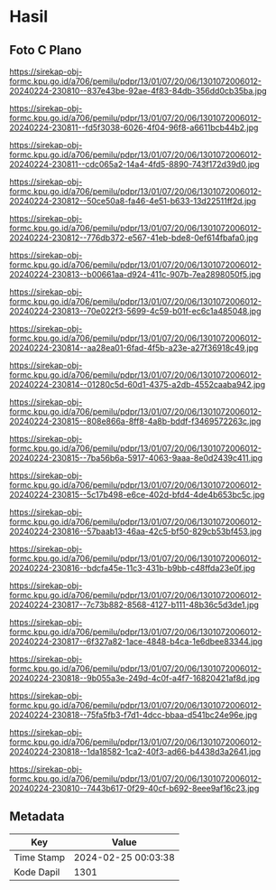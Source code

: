 # Hasil

## Foto C Plano

https://sirekap-obj-formc.kpu.go.id/a706/pemilu/pdpr/13/01/07/20/06/1301072006012-20240224-230810--837e43be-92ae-4f83-84db-356dd0cb35ba.jpg

https://sirekap-obj-formc.kpu.go.id/a706/pemilu/pdpr/13/01/07/20/06/1301072006012-20240224-230811--fd5f3038-6026-4f04-96f8-a6611bcb44b2.jpg

https://sirekap-obj-formc.kpu.go.id/a706/pemilu/pdpr/13/01/07/20/06/1301072006012-20240224-230811--cdc065a2-14a4-4fd5-8890-743f172d39d0.jpg

https://sirekap-obj-formc.kpu.go.id/a706/pemilu/pdpr/13/01/07/20/06/1301072006012-20240224-230812--50ce50a8-fa46-4e51-b633-13d22511ff2d.jpg

https://sirekap-obj-formc.kpu.go.id/a706/pemilu/pdpr/13/01/07/20/06/1301072006012-20240224-230812--776db372-e567-41eb-bde8-0ef614fbafa0.jpg

https://sirekap-obj-formc.kpu.go.id/a706/pemilu/pdpr/13/01/07/20/06/1301072006012-20240224-230813--b00661aa-d924-411c-907b-7ea2898050f5.jpg

https://sirekap-obj-formc.kpu.go.id/a706/pemilu/pdpr/13/01/07/20/06/1301072006012-20240224-230813--70e022f3-5699-4c59-b01f-ec6c1a485048.jpg

https://sirekap-obj-formc.kpu.go.id/a706/pemilu/pdpr/13/01/07/20/06/1301072006012-20240224-230814--aa28ea01-6fad-4f5b-a23e-a27f36918c49.jpg

https://sirekap-obj-formc.kpu.go.id/a706/pemilu/pdpr/13/01/07/20/06/1301072006012-20240224-230814--01280c5d-60d1-4375-a2db-4552caaba942.jpg

https://sirekap-obj-formc.kpu.go.id/a706/pemilu/pdpr/13/01/07/20/06/1301072006012-20240224-230815--808e866a-8ff8-4a8b-bddf-f3469572263c.jpg

https://sirekap-obj-formc.kpu.go.id/a706/pemilu/pdpr/13/01/07/20/06/1301072006012-20240224-230815--7ba56b6a-5917-4063-9aaa-8e0d2439c411.jpg

https://sirekap-obj-formc.kpu.go.id/a706/pemilu/pdpr/13/01/07/20/06/1301072006012-20240224-230815--5c17b498-e6ce-402d-bfd4-4de4b653bc5c.jpg

https://sirekap-obj-formc.kpu.go.id/a706/pemilu/pdpr/13/01/07/20/06/1301072006012-20240224-230816--57baab13-46aa-42c5-bf50-829cb53bf453.jpg

https://sirekap-obj-formc.kpu.go.id/a706/pemilu/pdpr/13/01/07/20/06/1301072006012-20240224-230816--bdcfa45e-11c3-431b-b9bb-c48ffda23e0f.jpg

https://sirekap-obj-formc.kpu.go.id/a706/pemilu/pdpr/13/01/07/20/06/1301072006012-20240224-230817--7c73b882-8568-4127-b111-48b36c5d3de1.jpg

https://sirekap-obj-formc.kpu.go.id/a706/pemilu/pdpr/13/01/07/20/06/1301072006012-20240224-230817--6f327a82-1ace-4848-b4ca-1e6dbee83344.jpg

https://sirekap-obj-formc.kpu.go.id/a706/pemilu/pdpr/13/01/07/20/06/1301072006012-20240224-230818--9b055a3e-249d-4c0f-a4f7-16820421af8d.jpg

https://sirekap-obj-formc.kpu.go.id/a706/pemilu/pdpr/13/01/07/20/06/1301072006012-20240224-230818--75fa5fb3-f7d1-4dcc-bbaa-d541bc24e96e.jpg

https://sirekap-obj-formc.kpu.go.id/a706/pemilu/pdpr/13/01/07/20/06/1301072006012-20240224-230818--1da18582-1ca2-40f3-ad66-b4438d3a2641.jpg

https://sirekap-obj-formc.kpu.go.id/a706/pemilu/pdpr/13/01/07/20/06/1301072006012-20240224-230810--7443b617-0f29-40cf-b692-8eee9af16c23.jpg


## Metadata

| Key        | Value               |
| ---------- | ------------------- |
| Time Stamp | 2024-02-25 00:03:38 |
| Kode Dapil | 1301                |



